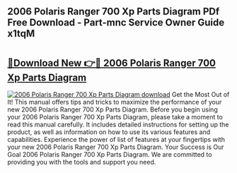 ## 2006 Polaris Ranger 700 Xp Parts Diagram PDf Free Download - Part-mnc Service Owner Guide x1tqM

# <h2><a href="http://dfjk09.blite.top/?on=2006+Polaris+Ranger+700+Xp+Parts+Diagram">🔗Download New 👉🔴 2006 Polaris Ranger 700 Xp Parts Diagram</a></h2>

[![2006 Polaris Ranger 700 Xp Parts Diagram download](https://i.imgur.com/lujVjoI.png)](http://dfjk09.blite.top/?on=2006+Polaris+Ranger+700+Xp+Parts+Diagram)
Get the Most Out of It! This manual offers tips and tricks to maximize the performance of your new 2006 Polaris Ranger 700 Xp Parts Diagram. Before you begin using your 2006 Polaris Ranger 700 Xp Parts Diagram, please take a moment to read this manual carefully. It includes detailed instructions for setting up the product, as well as information on how to use its various features and capabilities. Experience the power of list of features at your fingertips with your new 2006 Polaris Ranger 700 Xp Parts Diagram. Your Success is Our Goal 2006 Polaris Ranger 700 Xp Parts Diagram. We are committed to providing you with the tools and support you need.
